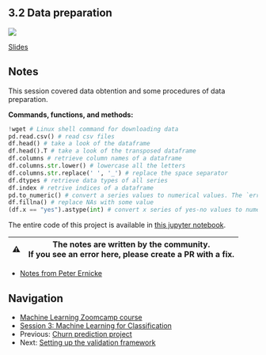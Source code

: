 
## 3.2 Data preparation

<!-- markdownlint-disable MD033 -->
<!-- markdownlint-disable MD045 -->
<a href="https://www.youtube.com/watch?v=VSGGU9gYvdg&list=PL3MmuxUbc_hIhxl5Ji8t4O6lPAOpHaCLR"><img src="images/thumbnail-3-02.jpg"></a>

[Slides](https://www.slideshare.net/AlexeyGrigorev/ml-zoomcamp-3-machine-learning-for-classification)

## Notes

This session covered data obtention and some procedures of data preparation.

**Commands, functions, and methods:**

```python
!wget # Linux shell command for downloading data
pd.read.csv() # read csv files
df.head() # take a look of the dataframe
df.head().T # take a look of the transposed dataframe
df.columns # retrieve column names of a dataframe
df.columns.str.lower() # lowercase all the letters
df.columns.str.replace(' ', '_') # replace the space separator
df.dtypes # retrieve data types of all series
df.index # retrive indices of a dataframe
pd.to_numeric() # convert a series values to numerical values. The `errors=coerce` argument allows making the transformation despite some encountered errors.
df.fillna() # replace NAs with some value
(df.x == "yes").astype(int) # convert x series of yes-no values to numerical values.
```

The entire code of this project is available in [this jupyter notebook](https://github.com/alexeygrigorev/mlbookcamp-code/blob/master/chapter-03-churn-prediction/03-churn.ipynb).

|⚠️|The notes are written by the community.<br>If you see an error here, please create a PR with a fix.|
|---|:-:|

* [Notes from Peter Ernicke](https://knowmledge.com/2023/09/26/ml-zoomcamp-2023-machine-learning-for-classification-part-2/)

## Navigation

* [Machine Learning Zoomcamp course](../)
* [Session 3: Machine Learning for Classification](./)
* Previous: [Churn prediction project](01-churn-project.md)
* Next: [Setting up the validation framework](03-validation.md)
